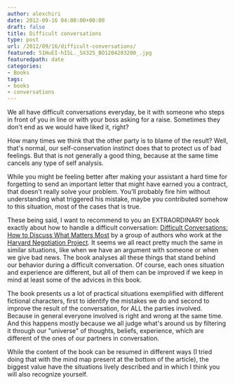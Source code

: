 ```yaml
---
author: alexchiri
date: 2012-09-16 04:00:00+00:00
draft: false
title: Difficult conversations
type: post
url: /2012/09/16/difficult-conversations/
featured: 51HuEI-hISL._SX325_BO1204203200_.jpg
featuredpath: date
categories:
- Books
tags:
- books
- conversations
---
```


We all have difficult conversations everyday, be it with someone who steps in front of you in line or with your boss asking for a raise. Sometimes they don't end as we would have liked it, right?

How many times we think that the other party is to blame of the result? Well, that's normal, our self-conservation instinct does that to protect us of bad feelings. But that is not generally a good thing, because at the same time cancels any type of self analysis.

While you might be feeling better after making your assistant a hard time for forgetting to send an important letter that might have earned you a contract, that doesn't really solve your problem. You'll probably fire him without understanding what triggered his mistake, maybe you contributed somehow to this situation, most of the cases that is true.

These being said, I want to recommend to you an EXTRAORDINARY book exactly about how to handle a difficult conversation: [Difficult Conversations: How to Discuss What Matters Most](http://difficultconversations.com/) by a group of authors who work at the [Harvard Negotiation Project](http://www.pon.harvard.edu/category/research_projects/harvard-negotiation-project/). It seems we all react pretty much the same in similar situations, like when we have an argument with someone or when we give bad news. The book analyses all these things that stand behind our behavior during a difficult conversation. Of course, each ones situation and experience are different, but all of them can be improved if we keep in mind at least some of the advices in this book.

The book presents us a lot of practical situations exemplified with different fictional characters, first to identify the mistakes we do and second to improve the result of the conversation, for ALL the parties involved. Because in general everyone involved is right and wrong at the same time. And this happens mostly because we all judge what's around us by filtering it through our "universe" of thoughts, beliefs, experience, which are different of the ones of our partners in conversation.

While the content of the book can be resumed in different ways (I tried doing that with the mind map present at the bottom of the article), the biggest value have the situations lively described and in which I think you will also recognize yourself.
